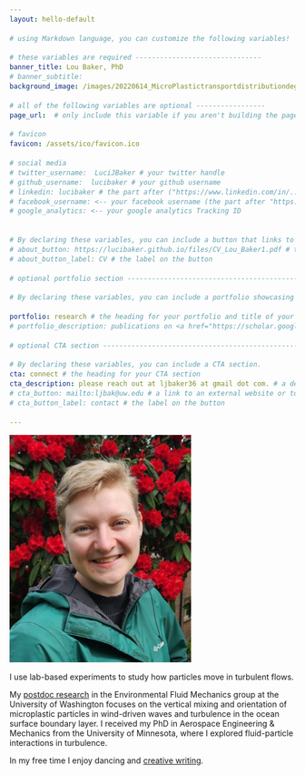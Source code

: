 ```yaml
---
layout: hello-default

# using Markdown language, you can customize the following variables!

# these variables are required -------------------------------
banner_title: Lou Baker, PhD
# banner_subtitle: 
background_image: /images/20220614_MicroPlastictransportdistributiondegradationME-17633.jpeg

# all of the following variables are optional -----------------
page_url:  # only include this variable if you aren't building the page to your primary domain 

# favicon
favicon: /assets/ico/favicon.ico

# social media
# twitter_username:  LuciJBaker # your twitter handle
# github_username:  lucibaker # your github username
# linkedin: lucibaker # the part after ("https://www.linkedin.com/in/...")
# facebook_username: <-- your facebook username (the part after "https://www.facebook.com/...")
# google_analytics: <-- your google analytics Tracking ID


# By declaring these variables, you can include a button that links to an external website or to media.
# about_button: https://lucibaker.github.io/files/CV_Lou_Baker1.pdf # the link
# about_button_label: CV # the label on the button

# optional portfolio section ------------------------------------------

# By declaring these variables, you can include a portfolio showcasing your work and organize your portfolio's items into a custom layout, all without adding any CSS. In addition, you must 1) create an HTML file in the_includes folder for each project with the text you'd like to display, and 2) create a YAML file in the _data folder describing the order in which each project should be shown and categorized. See `/includes/example.html` and `/_data/work.yml` for examples.

portfolio: research # the heading for your portfolio and title of your YAML file
# portfolio_description: publications on <a href="https://scholar.google.com/citations?user=hynPacUAAAAJ&hl=en">Google Scholar</a> # a description to be desplayed below the heading and above the content

# optional CTA section --------------------------------------------------

# By declaring these variables, you can include a CTA section.
cta: connect # the heading for your CTA section
cta_description: please reach out at ljbaker36 at gmail dot com. # a description to be desplayed below the heading and above the content
# cta_button: mailto:ljbak@uw.edu # a link to an external website or to media
# cta_button_label: contact # the label on the button

---			
```

[//]: # (write a bit about yourself here)

<img src="/images/IMG-20250404-WA0003 crop.jpg" height="400">

I use lab-based experiments to study how particles move in turbulent flows. 

My [postdoc research](https://www.me.washington.edu/news/article/2022-07-29/how-do-microplastics-behave-ocean-surface) in the Environmental Fluid Mechanics group at the University of Washington focuses on the vertical mixing and orientation of microplastic particles in wind-driven waves and turbulence in the ocean surface boundary layer. I received my PhD in Aerospace Engineering & Mechanics from the University of Minnesota, where I explored fluid-particle interactions in turbulence. 

In my free time I enjoy dancing and [creative writing](https://notesfromtheinflectionpoint.substack.com/).  
